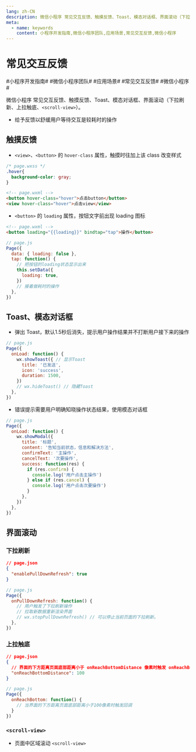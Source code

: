 ```yaml
---
lang: zh-CN
description: 微信小程序 常见交互反馈、触摸反馈、Toast、模态对话框、界面滚动（下拉刷新、上拉触底、<scroll-view>）。
meta:
  - name: keywords
    content: 小程序开发指南,微信小程序团队,应用场景,常见交互反馈,微信小程序
---
```


# 常见交互反馈

\#小程序开发指南#
\#微信小程序团队#
\#应用场景#
\#常见交互反馈#
\#微信小程序#

微信小程序 常见交互反馈、触摸反馈、Toast、模态对话框、界面滚动（下拉刷新、上拉触底、`<scroll-view>`）。

* 给予反馈以舒缓用户等待交互是较耗时的操作

## 触摸反馈

* `<view>`、`<button>` 的 `hover-class` 属性，触摸时往加上该 class 改变样式

```css
/* page.wxss */
.hover{
  background-color: gray;
}
```

```html
<!-- page.wxml -->
<button hover-class="hover">点击button</button>
<view hover-class="hover">点击view</view>
```

* `<button>` 的 `loading` 属性，按钮文字前出现 loading 图标

```html
<!-- page.wxml -->
<button loading="{{loading}}" bindtap="tap">操作</button>
```

```js
// page.js
Page({
  data: { loading: false },
  tap: function() {
    // 把按钮的loading状态显示出来
    this.setData({
      loading: true,
    })
    // 接着做耗时的操作
  },
})
```

## Toast、模态对话框

* 弹出 Toast，默认1.5秒后消失，提示用户操作结果并不打断用户接下来的操作

```js
// page.js
Page({
  onLoad: function() {
    wx.showToast({ // 显示Toast
      title: '已发送',
      icon: 'success',
      duration: 1500,
    })
    // wx.hideToast() // 隐藏Toast
  },
})
```

* 错误提示需要用户明确知晓操作状态结果，使用模态对话框

```js
// page.js
Page({
  onLoad: function() {
    wx.showModal({
      title: '标题',
      content: '告知当前状态，信息和解决方法',
      confirmText: '主操作',
      cancelText: '次要操作',
      success: function(res) {
        if (res.confirm) {
          console.log('用户点击主操作')
        } else if (res.cancel) {
          console.log('用户点击次要操作')
        }
      },
    })
  },
})
```

## 界面滚动

### 下拉刷新

```json
// page.json
{
  "enablePullDownRefresh": true
}
```

```js
// page.js
Page({
  onPullDownRefresh: function() {
    // 用户触发了下拉刷新操作
    // 拉取新数据重新渲染界面
    // wx.stopPullDownRefresh() // 可以停止当前页面的下拉刷新。
  },
})
```

### 上拉触底

```json
// page.json
{
  // 界面的下方距离页面底部距离小于 onReachBottomDistance 像素时触发 onReachBottom 回调
  "onReachBottomDistance": 100
}
```

```js
// page.js
Page({
  onReachBottom: function() {
    // 当界面的下方距离页面底部距离小于100像素时触发回调
  }
})
```

### `<scroll-view>`

* 页面中区域滚动 `<scroll-view>`
